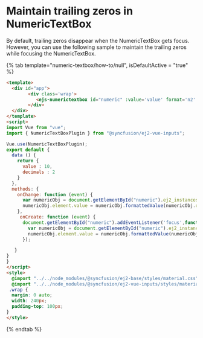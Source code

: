 # Maintain trailing zeros in NumericTextBox

By default, trailing zeros disappear when the NumericTextBox gets focus. However, you can use the following sample to maintain the trailing zeros while focusing the NumericTextBox.

{% tab template="numeric-textbox/how-to/null", isDefaultActive = "true" %}

```html
<template>
  <div id="app">
        <div class='wrap'>
           <ejs-numerictextbox id="numeric" :value='value' format='n2' :decimals='decimals' placeholder='NumericTextBox' :change='onChange' :created='onCreate'></ejs-numerictextbox>
        </div>
  </div>
</template>
<script>
import Vue from "vue";
import { NumericTextBoxPlugin } from "@syncfusion/ej2-vue-inputs";

Vue.use(NumericTextBoxPlugin);
export default {
  data () {
    return {
      value : 10,
      decimals : 2
    }
  },
  methods: {
    onChange: function (event) {
      var numericObj = document.getElementById("numeric").ej2_instances[0];
      numericObj.element.value = numericObj.formattedValue(numericObj.decimals, +numericObj.element.value);
    },
     onCreate: function (event) {
      document.getElementById("numeric").addEventListener('focus',function(){
        var numericObj = document.getElementById("numeric").ej2_instances[0];
        numericObj.element.value = numericObj.formattedValue(numericObj.decimals, +numericObj.element.value);
      });

   }
}
}
</script>
<style>
  @import "../../node_modules/@syncfusion/ej2-base/styles/material.css";
  @import "../../node_modules/@syncfusion/ej2-vue-inputs/styles/material.css";
 .wrap {
  margin: 0 auto;
  width: 240px;
  padding-top: 100px;
}
</style>
```

{% endtab %}